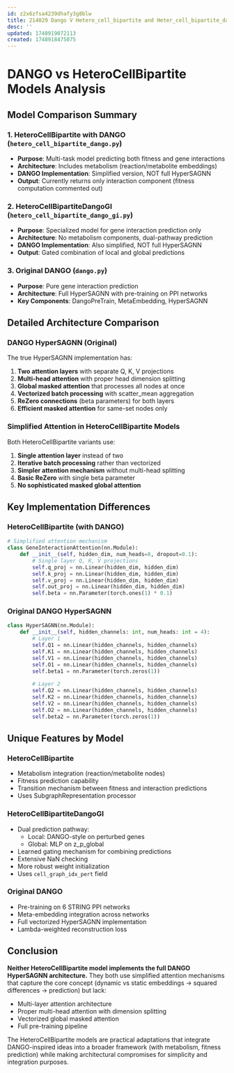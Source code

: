```yaml
---
id: z2x6zfsa4239dhafy3g8blw
title: 214029 Dango V Hetero_cell_bipartite and Heter_cell_bipartite_dango_gi
desc: ''
updated: 1748919072113
created: 1748918475075
---
```


# DANGO vs HeteroCellBipartite Models Analysis

## Model Comparison Summary

### 1. HeteroCellBipartite with DANGO (`hetero_cell_bipartite_dango.py`)

- **Purpose**: Multi-task model predicting both fitness and gene interactions
- **Architecture**: Includes metabolism (reaction/metabolite embeddings)
- **DANGO Implementation**: Simplified version, NOT full HyperSAGNN
- **Output**: Currently returns only interaction component (fitness computation commented out)

### 2. HeteroCellBipartiteDangoGI (`hetero_cell_bipartite_dango_gi.py`)

- **Purpose**: Specialized model for gene interaction prediction only
- **Architecture**: No metabolism components, dual-pathway prediction
- **DANGO Implementation**: Also simplified, NOT full HyperSAGNN
- **Output**: Gated combination of local and global predictions

### 3. Original DANGO (`dango.py`)

- **Purpose**: Pure gene interaction prediction
- **Architecture**: Full HyperSAGNN with pre-training on PPI networks
- **Key Components**: DangoPreTrain, MetaEmbedding, HyperSAGNN

## Detailed Architecture Comparison

### DANGO HyperSAGNN (Original)

The true HyperSAGNN implementation has:

1. **Two attention layers** with separate Q, K, V projections
2. **Multi-head attention** with proper head dimension splitting
3. **Global masked attention** that processes all nodes at once
4. **Vectorized batch processing** with scatter_mean aggregation
5. **ReZero connections** (beta parameters) for both layers
6. **Efficient masked attention** for same-set nodes only

### Simplified Attention in HeteroCellBipartite Models

Both HeteroCellBipartite variants use:

1. **Single attention layer** instead of two
2. **Iterative batch processing** rather than vectorized
3. **Simpler attention mechanism** without multi-head splitting
4. **Basic ReZero** with single beta parameter
5. **No sophisticated masked global attention**

## Key Implementation Differences

### HeteroCellBipartite (with DANGO)

```python
# Simplified attention mechanism
class GeneInteractionAttention(nn.Module):
    def __init__(self, hidden_dim, num_heads=8, dropout=0.1):
        # Single layer Q, K, V projections
        self.q_proj = nn.Linear(hidden_dim, hidden_dim)
        self.k_proj = nn.Linear(hidden_dim, hidden_dim)
        self.v_proj = nn.Linear(hidden_dim, hidden_dim)
        self.out_proj = nn.Linear(hidden_dim, hidden_dim)
        self.beta = nn.Parameter(torch.ones(1) * 0.1)
```

### Original DANGO HyperSAGNN

```python
class HyperSAGNN(nn.Module):
    def __init__(self, hidden_channels: int, num_heads: int = 4):
        # Layer 1
        self.Q1 = nn.Linear(hidden_channels, hidden_channels)
        self.K1 = nn.Linear(hidden_channels, hidden_channels)
        self.V1 = nn.Linear(hidden_channels, hidden_channels)
        self.O1 = nn.Linear(hidden_channels, hidden_channels)
        self.beta1 = nn.Parameter(torch.zeros(1))
        
        # Layer 2
        self.Q2 = nn.Linear(hidden_channels, hidden_channels)
        self.K2 = nn.Linear(hidden_channels, hidden_channels)
        self.V2 = nn.Linear(hidden_channels, hidden_channels)
        self.O2 = nn.Linear(hidden_channels, hidden_channels)
        self.beta2 = nn.Parameter(torch.zeros(1))
```

## Unique Features by Model

### HeteroCellBipartite

- Metabolism integration (reaction/metabolite nodes)
- Fitness prediction capability
- Transition mechanism between fitness and interaction predictions
- Uses SubgraphRepresentation processor

### HeteroCellBipartiteDangoGI

- Dual prediction pathway:
  - Local: DANGO-style on perturbed genes
  - Global: MLP on z_p_global
- Learned gating mechanism for combining predictions
- Extensive NaN checking
- More robust weight initialization
- Uses `cell_graph_idx_pert` field

### Original DANGO

- Pre-training on 6 STRING PPI networks
- Meta-embedding integration across networks
- Full vectorized HyperSAGNN implementation
- Lambda-weighted reconstruction loss

## Conclusion

**Neither HeteroCellBipartite model implements the full DANGO HyperSAGNN architecture.** They both use simplified attention mechanisms that capture the core concept (dynamic vs static embeddings → squared differences → prediction) but lack:

- Multi-layer attention architecture
- Proper multi-head attention with dimension splitting
- Vectorized global masked attention
- Full pre-training pipeline

The HeteroCellBipartite models are practical adaptations that integrate DANGO-inspired ideas into a broader framework (with metabolism, fitness prediction) while making architectural compromises for simplicity and integration purposes.

